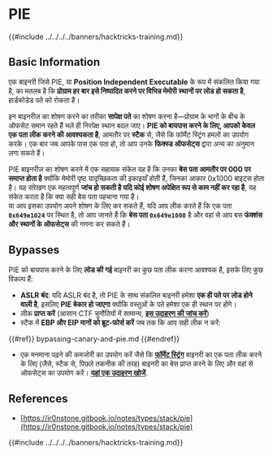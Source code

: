 # PIE

{{#include ../../../../banners/hacktricks-training.md}}

## Basic Information

एक बाइनरी जिसे PIE, या **Position Independent Executable** के रूप में संकलित किया गया है, का मतलब है कि **प्रोग्राम हर बार इसे निष्पादित करने पर विभिन्न मेमोरी स्थानों पर लोड हो सकता है**, हार्डकोडेड पते को रोकता है।

इन बाइनरीज़ का शोषण करने का तरीका **सापेक्ष पते** का शोषण करना है—प्रोग्राम के भागों के बीच के ऑफसेट समान रहते हैं भले ही निरपेक्ष स्थान बदल जाए। **PIE को बायपास करने के लिए, आपको केवल एक पता लीक करने की आवश्यकता है**, आमतौर पर **स्टैक** से, जैसे कि फॉर्मेट स्ट्रिंग हमलों का उपयोग करके। एक बार जब आपके पास एक पता हो, तो आप उनके **फिक्स्ड ऑफसेट्स** द्वारा अन्य का अनुमान लगा सकते हैं।

PIE बाइनरीज़ का शोषण करने में एक सहायक संकेत यह है कि उनका **बेस पता आमतौर पर 000 पर समाप्त होता है** क्योंकि मेमोरी पृष्ठ यादृच्छिकता की इकाइयाँ होती हैं, जिनका आकार 0x1000 बाइट्स होता है। यह संरेखण एक महत्वपूर्ण **जांच हो सकती है यदि कोई शोषण अपेक्षित रूप से काम नहीं कर रहा है**, यह संकेत करता है कि क्या सही बेस पता पहचाना गया है।\
या आप इसका उपयोग अपने शोषण के लिए कर सकते हैं, यदि आप लीक करते हैं कि एक पता **`0x649e1024`** पर स्थित है, तो आप जानते हैं कि **बेस पता `0x649e1000`** है और वहां से आप बस **फंक्शंस और स्थानों के ऑफसेट्स** की गणना कर सकते हैं।

## Bypasses

PIE को बायपास करने के लिए **लोड की गई** बाइनरी का कुछ पता लीक करना आवश्यक है, इसके लिए कुछ विकल्प हैं:

- **ASLR बंद**: यदि ASLR बंद है, तो PIE के साथ संकलित बाइनरी हमेशा **एक ही पते पर लोड होने वाली है**, इसलिए **PIE बेकार हो जाएगा** क्योंकि वस्तुओं के पते हमेशा एक ही स्थान पर होंगे।
- लीक **प्राप्त करें** (आसान CTF चुनौतियों में सामान्य, [**इस उदाहरण की जांच करें**](https://ir0nstone.gitbook.io/notes/types/stack/pie/pie-exploit))
- स्टैक में **EBP और EIP मानों को ब्रूट-फोर्स करें** जब तक कि आप सही लीक न करें:

{{#ref}}
bypassing-canary-and-pie.md
{{#endref}}

- एक मनमाना पढ़ने की कमजोरी का उपयोग करें जैसे कि [**फॉर्मेट स्ट्रिंग**](../../format-strings/index.html) बाइनरी का एक पता लीक करने के लिए (जैसे, स्टैक से, पिछले तकनीक की तरह) बाइनरी का बेस प्राप्त करने के लिए और वहां से ऑफसेट्स का उपयोग करें। [**यहां एक उदाहरण खोजें**](https://ir0nstone.gitbook.io/notes/types/stack/pie/pie-bypass).

## References

- [https://ir0nstone.gitbook.io/notes/types/stack/pie](https://ir0nstone.gitbook.io/notes/types/stack/pie)

{{#include ../../../../banners/hacktricks-training.md}}
